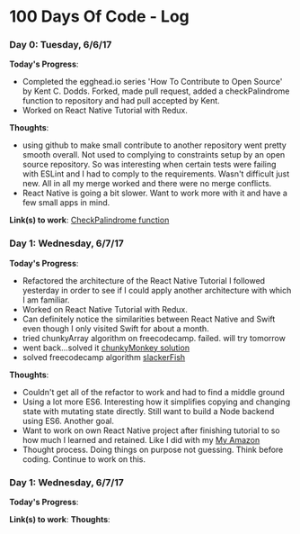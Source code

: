 # 100 Days Of Code - Log


### Day 0: Tuesday, 6/6/17

**Today's Progress**:
* Completed the egghead.io series 'How To Contribute to Open Source' by Kent C. Dodds.
Forked, made pull request, added a checkPalindrome function to repository and had pull accepted by Kent.
* Worked on React Native Tutorial with Redux.

**Thoughts**:
* using github to make small contribute to another repository went pretty smooth overall. Not used to complying to constraints setup by an open source repository. So was interesting when certain tests were failing with ESLint and I had to comply to the requirements. Wasn't difficult just new. All in all my merge worked and there were no merge conflicts.
* React Native is going a bit slower. Want to work more with it and have a few small apps in mind.

**Link(s) to work**:
[CheckPalindrome function](http://github.com/eggheadio-github/stack-overflow-copy-paste/tree/master/src)

### Day 1: Wednesday, 6/7/17

**Today's Progress**:
* Refactored the architecture of the React Native Tutorial I followed yesterday in order to see if I could apply another architecture with which I am familiar.
* Worked on React Native Tutorial with Redux.
* Can definitely notice the similarities between React Native and Swift even though I only visited Swift for about a month.
* tried chunkyArray algorithm on freecodecamp. failed. will try tomorrow
* went back...solved it [chunkyMonkey solution](http://repl.it/Ib2w/1)
* solved freecodecamp algorithm [slackerFish](http://repl.it/languages/javascript)

**Thoughts**:
* Couldn't get all of the refactor to work and had to find a middle ground
* Using a lot more ES6. Interesting how it simplifies copying and changing state with mutating state directly. Still want to build a Node backend using ES6. Another goal.
* Want to work on own React Native project after finishing tutorial to so how much I learned and retained. Like I did with my [My Amazon](http://github.com/jdrichardstech/MyAmazon)
* Thought process. Doing things on purpose not guessing. Think before coding. Continue to work on this.

### Day 1: Wednesday, 6/7/17
**Today's Progress**:

**Link(s) to work**:
**Thoughts**:
